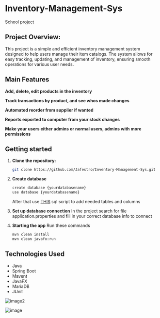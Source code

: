 # Inventory-Management-Sys
School project


 ## Project Overview:

This project is a simple and efficient inventory management system designed to help users manage their item catalogs. 
The system allows for easy tracking, updating, and management of inventory, ensuring smooth operations for various user needs.

## Main Features

**Add, delete, edit products in the inventory**

**Track transactions by product, and see whos made changes**

**Automated reorder from supplier if wanted**

**Reports exported to computer from your stock changes**

**Make your users either admins or normal users, admins with more permissions**

## Getting started

1. **Clone the repository:**
    ```sh
    git clone https://github.com/Jafestro/Inventory-Management-Sys.git
    ```

2. **Create database**
   ```sh
   create database {yourdatabasename}
   use database {yourdatabasename}
   ```
   After that use [THIS](https://github.com/Jafestro/Inventory-Management-Sys/blob/main/sqlscript) sql script to add needed tables and columns

4. **Set up database connection**
   In the project search for file application.properties and fill in your correct database info to connect

5. **Starting the app**
   Run these commands
   ```sh
   mvn clean install
   mvn clean javafx:run
   ```
   
## Technologies Used

  - Java
  - Spring Boot
  - Mavent
  - JavaFX
  - MariaDB
  - JUnit

![image2](https://github.com/user-attachments/assets/9fe66af1-6763-4b66-995f-974c2558c119)


![image](https://github.com/user-attachments/assets/3c305bc0-eafb-402d-9f24-f49847513607)
